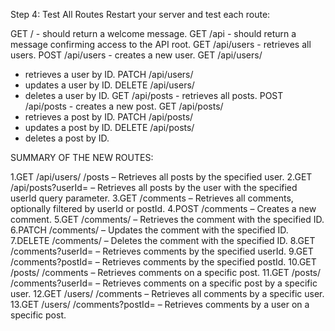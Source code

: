 Step 4: Test All Routes
Restart your server and test each route:

GET / - should return a welcome message.
GET /api - should return a message confirming access to the API root.
GET /api/users - retrieves all users.
POST /api/users - creates a new user.
GET /api/users/
- retrieves a user by ID.
PATCH /api/users/
- updates a user by ID.
DELETE /api/users/
- deletes a user by ID.
GET /api/posts - retrieves all posts.
POST /api/posts - creates a new post.
GET /api/posts/
- retrieves a post by ID.
PATCH /api/posts/
- updates a post by ID.
DELETE /api/posts/
- deletes a post by ID.



SUMMARY OF THE NEW ROUTES:

1.GET /api/users/
/posts – Retrieves all posts by the specified user.
2.GET /api/posts?userId=<VALUE> – Retrieves all posts by the user with the specified userId query parameter.
3.GET /comments – Retrieves all comments, optionally filtered by userId or postId.
4.POST /comments – Creates a new comment.
5.GET /comments/
– Retrieves the comment with the specified ID.
6.PATCH /comments/
– Updates the comment with the specified ID.
7.DELETE /comments/
– Deletes the comment with the specified ID.
8.GET /comments?userId=<VALUE> – Retrieves comments by the specified userId.
9.GET /comments?postId=<VALUE> – Retrieves comments by the specified postId.
10.GET /posts/
/comments – Retrieves comments on a specific post.
11.GET /posts/
/comments?userId=<VALUE> – Retrieves comments on a specific post by a specific user.
12.GET /users/
/comments – Retrieves all comments by a specific user.
13.GET /users/
/comments?postId=<VALUE> – Retrieves comments by a user on a specific post.